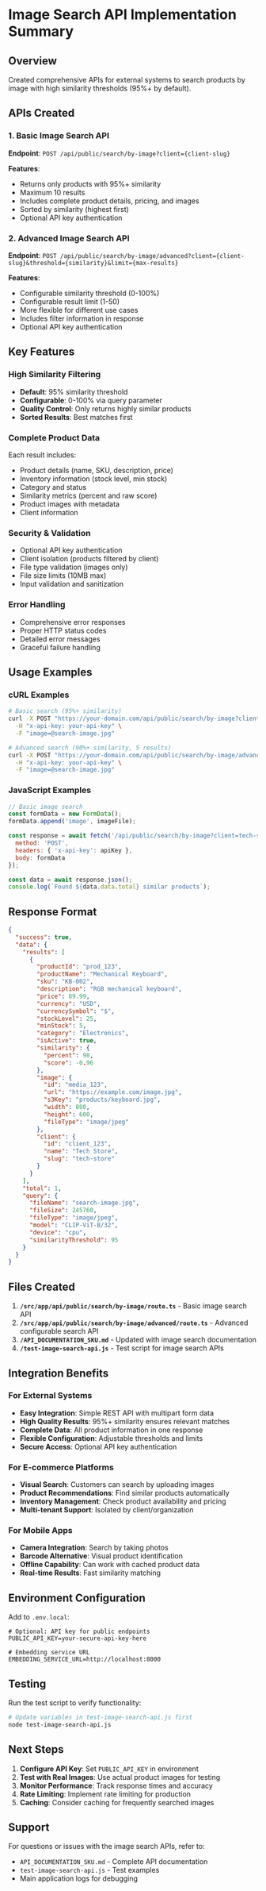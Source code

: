 # Image Search API Implementation Summary

## Overview
Created comprehensive APIs for external systems to search products by image with high similarity thresholds (95%+ by default).

## APIs Created

### 1. Basic Image Search API
**Endpoint**: `POST /api/public/search/by-image?client={client-slug}`

**Features**:
- Returns only products with 95%+ similarity
- Maximum 10 results
- Includes complete product details, pricing, and images
- Sorted by similarity (highest first)
- Optional API key authentication

### 2. Advanced Image Search API
**Endpoint**: `POST /api/public/search/by-image/advanced?client={client-slug}&threshold={similarity}&limit={max-results}`

**Features**:
- Configurable similarity threshold (0-100%)
- Configurable result limit (1-50)
- More flexible for different use cases
- Includes filter information in response
- Optional API key authentication

## Key Features

### High Similarity Filtering
- **Default**: 95% similarity threshold
- **Configurable**: 0-100% via query parameter
- **Quality Control**: Only returns highly similar products
- **Sorted Results**: Best matches first

### Complete Product Data
Each result includes:
- Product details (name, SKU, description, price)
- Inventory information (stock level, min stock)
- Category and status
- Similarity metrics (percent and raw score)
- Product images with metadata
- Client information

### Security & Validation
- Optional API key authentication
- Client isolation (products filtered by client)
- File type validation (images only)
- File size limits (10MB max)
- Input validation and sanitization

### Error Handling
- Comprehensive error responses
- Proper HTTP status codes
- Detailed error messages
- Graceful failure handling

## Usage Examples

### cURL Examples
```bash
# Basic search (95%+ similarity)
curl -X POST "https://your-domain.com/api/public/search/by-image?client=tech-store" \
  -H "x-api-key: your-api-key" \
  -F "image=@search-image.jpg"

# Advanced search (90%+ similarity, 5 results)
curl -X POST "https://your-domain.com/api/public/search/by-image/advanced?client=tech-store&threshold=90&limit=5" \
  -H "x-api-key: your-api-key" \
  -F "image=@search-image.jpg"
```

### JavaScript Examples
```javascript
// Basic image search
const formData = new FormData();
formData.append('image', imageFile);

const response = await fetch('/api/public/search/by-image?client=tech-store', {
  method: 'POST',
  headers: { 'x-api-key': apiKey },
  body: formData
});

const data = await response.json();
console.log(`Found ${data.data.total} similar products`);
```

## Response Format

```json
{
  "success": true,
  "data": {
    "results": [
      {
        "productId": "prod_123",
        "productName": "Mechanical Keyboard",
        "sku": "KB-002",
        "description": "RGB mechanical keyboard",
        "price": 89.99,
        "currency": "USD",
        "currencySymbol": "$",
        "stockLevel": 25,
        "minStock": 5,
        "category": "Electronics",
        "isActive": true,
        "similarity": {
          "percent": 98,
          "score": -0.96
        },
        "image": {
          "id": "media_123",
          "url": "https://example.com/image.jpg",
          "s3Key": "products/keyboard.jpg",
          "width": 800,
          "height": 600,
          "fileType": "image/jpeg"
        },
        "client": {
          "id": "client_123",
          "name": "Tech Store",
          "slug": "tech-store"
        }
      }
    ],
    "total": 1,
    "query": {
      "fileName": "search-image.jpg",
      "fileSize": 245760,
      "fileType": "image/jpeg",
      "model": "CLIP-ViT-B/32",
      "device": "cpu",
      "similarityThreshold": 95
    }
  }
}
```

## Files Created

1. **`/src/app/api/public/search/by-image/route.ts`** - Basic image search API
2. **`/src/app/api/public/search/by-image/advanced/route.ts`** - Advanced configurable search API
3. **`/API_DOCUMENTATION_SKU.md`** - Updated with image search documentation
4. **`/test-image-search-api.js`** - Test script for image search APIs

## Integration Benefits

### For External Systems
- **Easy Integration**: Simple REST API with multipart form data
- **High Quality Results**: 95%+ similarity ensures relevant matches
- **Complete Data**: All product information in one response
- **Flexible Configuration**: Adjustable thresholds and limits
- **Secure Access**: Optional API key authentication

### For E-commerce Platforms
- **Visual Search**: Customers can search by uploading images
- **Product Recommendations**: Find similar products automatically
- **Inventory Management**: Check product availability and pricing
- **Multi-tenant Support**: Isolated by client/organization

### For Mobile Apps
- **Camera Integration**: Search by taking photos
- **Barcode Alternative**: Visual product identification
- **Offline Capability**: Can work with cached product data
- **Real-time Results**: Fast similarity matching

## Environment Configuration

Add to `.env.local`:
```env
# Optional: API key for public endpoints
PUBLIC_API_KEY=your-secure-api-key-here

# Embedding service URL
EMBEDDING_SERVICE_URL=http://localhost:8000
```

## Testing

Run the test script to verify functionality:
```bash
# Update variables in test-image-search-api.js first
node test-image-search-api.js
```

## Next Steps

1. **Configure API Key**: Set `PUBLIC_API_KEY` in environment
2. **Test with Real Images**: Use actual product images for testing
3. **Monitor Performance**: Track response times and accuracy
4. **Rate Limiting**: Implement rate limiting for production
5. **Caching**: Consider caching for frequently searched images

## Support

For questions or issues with the image search APIs, refer to:
- `API_DOCUMENTATION_SKU.md` - Complete API documentation
- `test-image-search-api.js` - Test examples
- Main application logs for debugging
